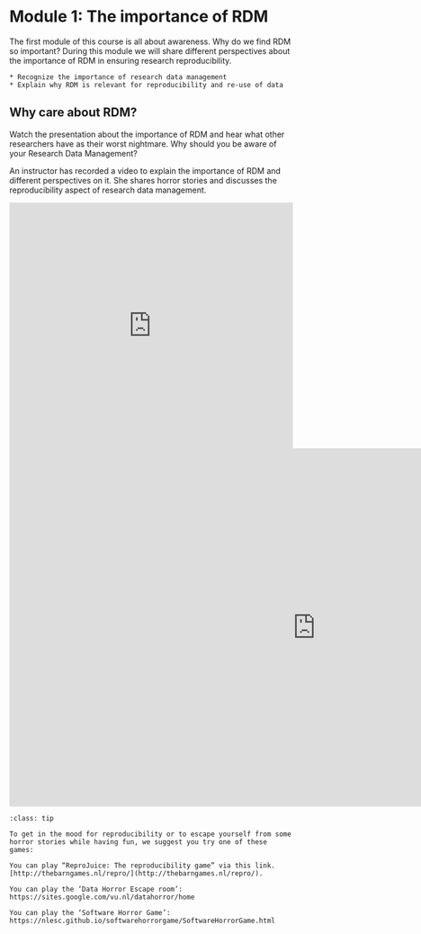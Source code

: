 # Module 1: The importance of RDM
The first module of this course is all about awareness. Why do we find RDM so important? During this module we will share different perspectives about the importance of RDM in ensuring research reproducibility.

```{admonition} At the end of this module you should be able to:
* Recognize the importance of research data management 
* Explain why RDM is relevant for reproducibility and re-use of data
```

## Why care about RDM?

Watch the presentation about the importance of RDM and hear what other researchers have as their worst nightmare. Why should you be aware of your Research Data Management?

An instructor has recorded a video to explain the importance of RDM and different perspectives on it. She shares horror stories and discusses the reproducibility aspect of research data management.

  
<iframe src="https://collegerama.tudelft.nl/Mediasite/Play/3d2eb68a00e94d92986dfcfd37f30e101d" aria-label="Module 1" width="100%" height="437" frameborder="0" allowfullscreen="allowfullscreen" allow="autoplay *; geolocation *; microphone *; camera *; midi *; encrypted-media *"></iframe><script src="https://tudelft.h5p.com/js/h5p-resizer.js" charset="UTF-8"></script>


<iframe src="https://tudelft.h5p.com/content/1291934694479195817/embed" aria-label="Module 1- Reference" width="1088" height="637" frameborder="0" allowfullscreen="allowfullscreen" allow="autoplay *; geolocation *; microphone *; camera *; midi *; encrypted-media *"></iframe><script src="https://tudelft.h5p.com/js/h5p-resizer.js" charset="UTF-8"></script>

```{admonition} Suggested activity - Are you up for some games?
:class: tip

To get in the mood for reproducibility or to escape yourself from some horror stories while having fun, we suggest you try one of these games:

You can play “ReproJuice: The reproducibility game” via this link. [http://thebarngames.nl/repro/](http://thebarngames.nl/repro/).

You can play the ‘Data Horror Escape room’: https://sites.google.com/vu.nl/datahorror/home

You can play the ‘Software Horror Game’: https://nlesc.github.io/softwarehorrorgame/SoftwareHorrorGame.html

```

<!-- ```{tip}
some text
```

```{tip}
some text
``` -->